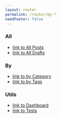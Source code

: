 ```yaml
---
layout: router
permalink: /router/by-*
needFooter: false
---
```


<div class="layout--center-focused">
  <h3>All</h3>
  <ul>
  <li><a href="/router/posts">link to All Posts</a></li>
  <li><a href="/router/drafts">link to All Drafts</a></li>
  </ul>

  <h3>By</h3>
  <ul>
  <li><a href="/router/by/category">link to by Category</a></li>
  <li><a href="/router/by/tag">link to by Tags</a></li>
  </ul>

  <h3>Utils</h3>
  <ul>
  <li><a href="/router/dashboard">link to Dashboard</a></li>
  <li><a href="/router/tests">link to Tests</a></li>
  </ul>
</div>
